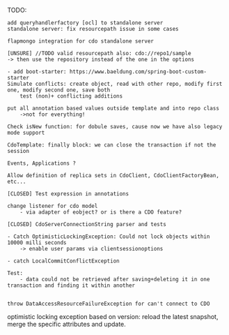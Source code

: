 TODO:

    add queryhandlerfactory [ocl] to standalone server
    standalone server: fix resourcepath issue in some cases

    flapmongo integration for cdo standalone server

    [UNSURE] //TODO valid resourcepath also: cdo://repo1/sample
    -> then use the repository instead of the one in the options
    
    - add boot-starter: https://www.baeldung.com/spring-boot-custom-starter
    Simulate conflicts: create object, read with other repo, modify first one, modify second one, save both
        test (non)+ conflicting additions
    
    put all annotation based values outside template and into repo class
        ->not for everything!
    
    Check isNew function: for dobule saves, cause now we have also legacy mode support
    
    CdoTemplate: finally block: we can close the transaction if not the session 
        
    Events, Applications ?
    
    Allow definition of replica sets in CdoClient, CdoClientFactoryBean, etc...
    
    [CLOSED] Test expression in annotations
    
    change listener for cdo model
        - via adapter of eobject? or is there a CDO feature?
    
    [CLOSED] CdoServerConnectionString parser and tests
    
    - Catch OptimisticLockingException: Could not lock objects within 10000 milli seconds
        -> enable user params via clientsessionoptions
        
    - catch LocalCommitConflictException
    
    Test:
        - data could not be retrieved after saving+deleting it in one transaction and finding it within another
        
     
    throw DataAccessResourceFailureException for can't connect to CDO   
    
       
        
optimistic locking exception based on version: reload the latest snapshot, merge the specific attributes and update.

